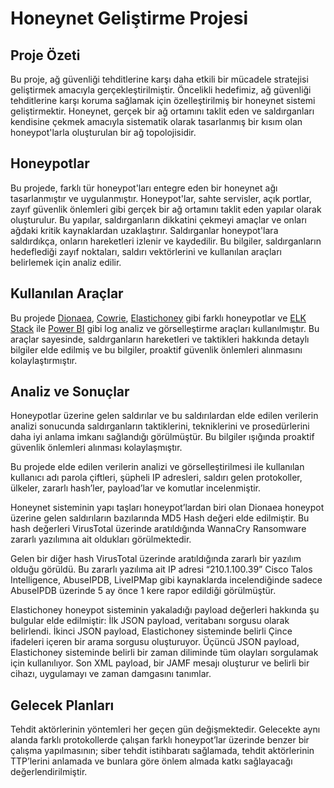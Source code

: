 # Honeynet Geliştirme Projesi

## Proje Özeti

Bu proje, ağ güvenliği tehditlerine karşı daha etkili bir mücadele stratejisi geliştirmek amacıyla gerçekleştirilmiştir. Öncelikli hedefimiz, ağ güvenliği tehditlerine karşı koruma sağlamak için özelleştirilmiş bir honeynet sistemi geliştirmektir. Honeynet, gerçek bir ağ ortamını taklit eden ve saldırganları kendisine çekmek amacıyla sistematik olarak tasarlanmış bir kısım olan honeypot'larla oluşturulan bir ağ topolojisidir.

## Honeypotlar

Bu projede, farklı tür honeypot'ları entegre eden bir honeynet ağı tasarlanmıştır ve uygulanmıştır. Honeypot'lar, sahte servisler, açık portlar, zayıf güvenlik önlemleri gibi gerçek bir ağ ortamını taklit eden yapılar olarak oluşturulur. Bu yapılar, saldırganların dikkatini çekmeyi amaçlar ve onları ağdaki kritik kaynaklardan uzaklaştırır. Saldırganlar honeypot'lara saldırdıkça, onların hareketleri izlenir ve kaydedilir. Bu bilgiler, saldırganların hedeflediği zayıf noktaları, saldırı vektörlerini ve kullanılan araçları belirlemek için analiz edilir.

## Kullanılan Araçlar

Bu projede [Dionaea](https://dionaea.readthedocs.io/en/latest/index.html), [Cowrie](https://github.com/cowrie/cowrie), [Elastichoney](https://github.com/jordan-wright/elastichoney) gibi farklı honeypotlar ve [ELK Stack](https://www.elastic.co/elastic-stack?ultron=B-Stack-Trials-EMEA-S-PHS&gambit=Stack-ELK&blade=adwords-s&hulk=paid&Device=c&thor=elk%20stack) ile [Power BI](https://powerbi.microsoft.com/tr-tr/) gibi log analiz ve görselleştirme araçları kullanılmıştır. Bu araçlar sayesinde, saldırganların hareketleri ve taktikleri hakkında detaylı bilgiler elde edilmiş ve bu bilgiler, proaktif güvenlik önlemleri alınmasını kolaylaştırmıştır.

## Analiz ve Sonuçlar

Honeypotlar üzerine gelen saldırılar ve bu saldırılardan elde edilen verilerin analizi sonucunda saldırganların taktiklerini, tekniklerini ve prosedürlerini daha iyi anlama imkanı sağlandığı görülmüştür. Bu bilgiler ışığında proaktif güvenlik önlemleri alınması kolaylaşmıştır.

Bu projede elde edilen verilerin analizi ve görselleştirilmesi ile kullanılan kullanıcı adı parola çiftleri, şüpheli IP adresleri, saldırı gelen protokoller, ülkeler, zararlı hash’ler, payload’lar ve komutlar incelenmiştir.

Honeynet sisteminin yapı taşları honeypot’lardan biri olan Dionaea honeypot üzerine gelen saldırıların bazılarında MD5 Hash değeri elde edilmiştir. Bu hash değerleri VirusTotal üzerinde aratıldığında WannaCry Ransomware zararlı yazılımına ait oldukları görülmektedir.

Gelen bir diğer hash VirusTotal üzerinde aratıldığında zararlı bir yazılım olduğu görüldü. Bu zararlı yazılıma ait IP adresi “210.1.100.39” Cisco Talos Intelligence, AbuseIPDB, LiveIPMap gibi kaynaklarda incelendiğinde sadece AbuseIPDB üzerinde 5 ay önce 1 kere rapor edildiği görülmüştür.

Elastichoney honeypot sisteminin yakaladığı payload değerleri hakkında şu bulgular elde edilmiştir: İlk JSON payload, veritabanı sorgusu olarak belirlendi. İkinci JSON payload, Elastichoney sisteminde belirli Çince ifadeleri içeren bir arama sorgusu oluşturuyor. Üçüncü JSON payload, Elastichoney sisteminde belirli bir zaman diliminde tüm olayları sorgulamak için kullanılıyor. Son XML payload, bir JAMF mesajı oluşturur ve belirli bir cihazı, uygulamayı ve zaman damgasını tanımlar.

## Gelecek Planları

Tehdit aktörlerinin yöntemleri her geçen gün değişmektedir. Gelecekte aynı alanda farklı protokollerde çalışan farklı honeypot’lar üzerinde benzer bir çalışma yapılmasının; siber tehdit istihbaratı sağlamada, tehdit aktörlerinin TTP’lerini anlamada ve bunlara göre önlem almada katkı sağlayacağı değerlendirilmiştir.


